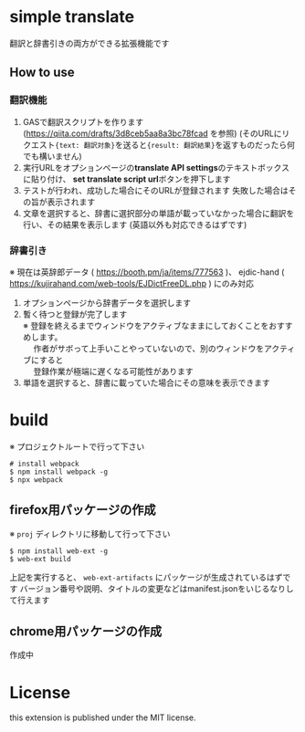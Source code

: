# simple translate

翻訳と辞書引きの両方ができる拡張機能です

## How to use

### 翻訳機能

1. GASで翻訳スクリプトを作ります
   (https://qiita.com/drafts/3d8ceb5aa8a3bc78fcad を参照)
   (そのURLにリクエスト`{text: 翻訳対象}`を送ると`{result: 翻訳結果}`を返すものだったら何でも構いません)
2. 実行URLをオプションページの**translate API settings**のテキストボックスに貼り付け、
   **set translate script url**ボタンを押下します
3. テストが行われ、成功した場合にそのURLが登録されます
   失敗した場合はその旨が表示されます
4. 文章を選択すると、辞書に選択部分の単語が載っていなかった場合に翻訳を行い、その結果を表示します
   (英語以外も対応できるはずです)

### 辞書引き

※ 現在は英辞郎データ ( https://booth.pm/ja/items/777563 )、 ejdic-hand ( https://kujirahand.com/web-tools/EJDictFreeDL.php ) にのみ対応

1. オプションページから辞書データを選択します
2. 暫く待つと登録が完了します  
   ※ 登録を終えるまでウィンドウをアクティブなままにしておくことをおすすめします。  
   　 作者がサボって上手いことやっていないので、別のウィンドウをアクティブにすると  
   　 登録作業が極端に遅くなる可能性があります
3. 単語を選択すると、辞書に載っていた場合にその意味を表示できます

# build

※ プロジェクトルートで行って下さい

```shell
# install webpack
$ npm install webpack -g
$ npx webpack
```

## firefox用パッケージの作成

※ `proj` ディレクトリに移動して行って下さい

```shell
$ npm install web-ext -g
$ web-ext build
```

上記を実行すると、 `web-ext-artifacts` にパッケージが生成されているはずです
バージョン番号や説明、タイトルの変更などはmanifest.jsonをいじるなりして行えます

## chrome用パッケージの作成

作成中

# License

this extension is published under the MIT license.